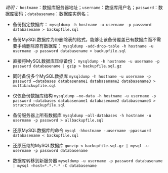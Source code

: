 *说明：*
`hostname`：数据库服务器地址；`username`：数据库用户名；`password`：数据库密码；`databasename`：数据库实例名；

+ 备份指定数据库：
`mysqldump -h hostname -u username -p password databasename > backupfile.sql`

+ 备份MySQL数据库为带删除表的格式，能够让该备份覆盖已有数据库而不需要手动删除原有数据库：
`mysqldump -add-drop-table -h hostname -u username -p password databasename > backupfile.sql`

+ 直接将MySQL数据库压缩备份：
`mysqldump -h hostname -u username -p password databasename | gzip > backupfile.sql.gz`

+ 同时备份多个MySQL数据库
`mysqldump -h hostname -u username -p password –databases databasename1 databasename2 databasename3 > multibackupfile.sql`

+ 仅仅备份数据库结构
`mysqldump –no-data -h hostname -u username -p password –databases databasename1 databasename2 databasename3 > structurebackupfile.sql`

+ 备份服务器上所有数据库
`mysqldump –all-databases -h hostname -u username -p password > allbackupfile.sql`

+ 还原MySQL数据库的命令
`mysql -hhostname -uusername -ppassword databasename < backupfile.sql`

+ 还原压缩的MySQL数据库
`gunzip < backupfile.sql.gz | mysql -u username -p password databasename`

+ 数据库转移到新服务器
`mysqldump -u username -p password databasename | mysql –host=*.*.*.* -C databasename`
